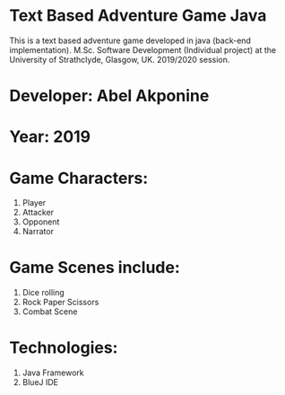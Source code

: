 # Text Based Adventure Game Java
This is a text based adventure game developed in java (back-end implementation). M.Sc. Software Development (Individual project) at the University of Strathclyde, Glasgow, UK. 2019/2020 session.

# Developer: Abel Akponine
# Year: 2019

# Game Characters:
1. Player
2. Attacker
3. Opponent
4. Narrator

# Game Scenes include:
1. Dice rolling
2. Rock Paper Scissors
3. Combat Scene

# Technologies:
1. Java Framework
2. BlueJ IDE
